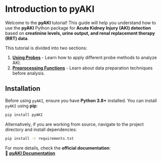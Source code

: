 # Introduction to pyAKI

Welcome to the **pyAKI** tutorial! This guide will help you understand how to use the **pyAKI** Python package for **Acute Kidney Injury (AKI) detection** based on **creatinine levels, urine output, and renal replacement therapy (RRT) data**.

This tutorial is divided into two sections:

1. **[Using Probes](probes.md)** - Learn how to apply different probe methods to analyze AKI.
2. **[Preprocessing Functions](preprocessing.md)** - Learn about data preparation techniques before analysis.

## Installation

Before using `pyAKI`, ensure you have **Python 3.8+** installed. You can install `pyAKI` using **pip**:

```bash
pip install pyAKI
```

Alternatively, if you are working from source, navigate to the project directory and install dependencies:

```bash
pip install -r requirements.txt
```

For more details, check the **official documentation**:  
📖 **[pyAKI Documentation](https://aidh-ms.github.io/pyAKI/)**

